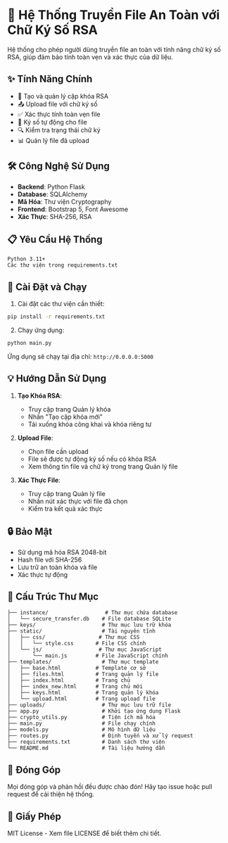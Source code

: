 
# 🔐 Hệ Thống Truyền File An Toàn với Chữ Ký Số RSA

Hệ thống cho phép người dùng truyền file an toàn với tính năng chữ ký số RSA, giúp đảm bảo tính toàn vẹn và xác thực của dữ liệu.

## ✨ Tính Năng Chính

- 🔑 Tạo và quản lý cặp khóa RSA
- 📤 Upload file với chữ ký số
- ✅ Xác thực tính toàn vẹn file
- 📝 Ký số tự động cho file
- 🔍 Kiểm tra trạng thái chữ ký
- 📊 Quản lý file đã upload

## 🛠️ Công Nghệ Sử Dụng

- **Backend**: Python Flask
- **Database**: SQLAlchemy
- **Mã Hóa**: Thư viện Cryptography
- **Frontend**: Bootstrap 5, Font Awesome
- **Xác Thực**: SHA-256, RSA

## 📋 Yêu Cầu Hệ Thống

```
Python 3.11+
Các thư viện trong requirements.txt
```

## 🚀 Cài Đặt và Chạy

1. Cài đặt các thư viện cần thiết:
```bash
pip install -r requirements.txt
```

2. Chạy ứng dụng:
```bash
python main.py
```

Ứng dụng sẽ chạy tại địa chỉ: `http://0.0.0.0:5000`

## 💡 Hướng Dẫn Sử Dụng

1. **Tạo Khóa RSA**:
   - Truy cập trang Quản lý khóa
   - Nhấn "Tạo cặp khóa mới"
   - Tải xuống khóa công khai và khóa riêng tư

2. **Upload File**:
   - Chọn file cần upload
   - File sẽ được tự động ký số nếu có khóa RSA
   - Xem thông tin file và chữ ký trong trang Quản lý file

3. **Xác Thực File**:
   - Truy cập trang Quản lý file
   - Nhấn nút xác thực với file đã chọn
   - Kiểm tra kết quả xác thực

## 🔒 Bảo Mật

- Sử dụng mã hóa RSA 2048-bit
- Hash file với SHA-256
- Lưu trữ an toàn khóa và file
- Xác thực tự động

## 📁 Cấu Trúc Thư Mục

```
├── instance/                  # Thư mục chứa database
│   └── secure_transfer.db    # File database SQLite
├── keys/                     # Thư mục lưu trữ khóa
├── static/                   # Tài nguyên tĩnh
│   ├── css/                 # Thư mục CSS
│   │   └── style.css       # File CSS chính
│   └── js/                  # Thư mục JavaScript
│       └── main.js         # File JavaScript chính
├── templates/                # Thư mục template
│   ├── base.html           # Template cơ sở
│   ├── files.html          # Trang quản lý file
│   ├── index.html          # Trang chủ
│   ├── index_new.html      # Trang chủ mới
│   ├── keys.html           # Trang quản lý khóa
│   └── upload.html         # Trang upload file
├── uploads/                  # Thư mục lưu trữ file
├── app.py                    # Khởi tạo ứng dụng Flask
├── crypto_utils.py           # Tiện ích mã hóa
├── main.py                   # File chạy chính
├── models.py                 # Mô hình dữ liệu
├── routes.py                 # Định tuyến và xử lý request
├── requirements.txt          # Danh sách thư viện
└── README.md                 # Tài liệu hướng dẫn
```

## 🤝 Đóng Góp

Mọi đóng góp và phản hồi đều được chào đón! Hãy tạo issue hoặc pull request để cải thiện hệ thống.

## 📄 Giấy Phép

MIT License - Xem file LICENSE để biết thêm chi tiết.
